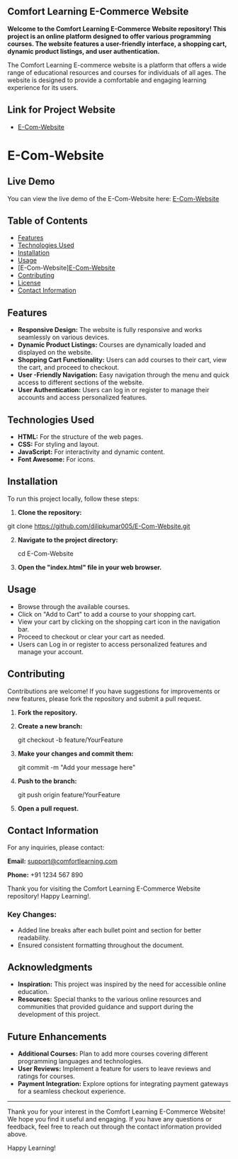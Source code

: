 ## Comfort Learning E-Commerce Website

**Welcome to the Comfort Learning E-Commerce Website repository! This project is an online platform designed to offer various programming courses. The website features a user-friendly interface, a shopping cart, dynamic product listings, and user authentication.**

The Comfort Learning E-commerce website is a platform that offers a wide range of educational resources and courses for individuals of all ages. The website is designed to provide a comfortable and engaging learning experience for its users.

## Link for Project Website

 - [E-Com-Website](https://dilipkumar005.github.io/E-Com-Website/)

# E-Com-Website

## Live Demo
You can view the live demo of the E-Com-Website here: [E-Com-Website](https://dilipkumar005.github.io/E-Com-Website/)

## Table of Contents

- [Features](#features)  
- [Technologies Used](#technologies-used)  
- [Installation](#installation)  
- [Usage](#usage)
- [E-Com-Website][E-Com-Website](https://dilipkumar005.github.io/E-Com-Website/)
- [Contributing](#contributing)  
- [License](#license)  
- [Contact Information](#contact-information)  

## Features

- **Responsive Design:** The website is fully responsive and works seamlessly on various devices.  
- **Dynamic Product Listings:** Courses are dynamically loaded and displayed on the website.  
- **Shopping Cart Functionality:** Users can add courses to their cart, view the cart, and proceed to checkout.  
- **User -Friendly Navigation:** Easy navigation through the menu and quick access to different sections of the website.  
- **User  Authentication:** Users can log in or register to manage their accounts and access personalized features.  

## Technologies Used

- **HTML:** For the structure of the web pages.  
- **CSS:** For styling and layout.  
- **JavaScript:** For interactivity and dynamic content.  
- **Font Awesome:** For icons. 

## Installation

To run this project locally, follow these steps:

1. **Clone the repository:**

git clone https://github.com/dilipkumar005/E-Com-Website.git

2. **Navigate to the project directory:**

    cd E-Com-Website

3. **Open the "index.html" file in your web browser.**

## Usage

- Browse through the available courses.
- Click on "Add to Cart" to add a course to your shopping cart.
- View your cart by clicking on the shopping cart icon in the navigation bar.
- Proceed to checkout or clear your cart as needed.
- Users can Log in or register to access personalized features and manage your account.

## Contributing

Contributions are welcome! If you have suggestions for improvements or new features, please fork the repository and submit a pull request.

1. **Fork the repository.**

2. **Create a new branch:**

    git checkout -b feature/YourFeature

3. **Make your changes and commit them:**

    git commit -m "Add your message here"

4. **Push to the branch:**

    git push origin feature/YourFeature

5. **Open a pull request.**

## Contact Information
For any inquiries, please contact:

**Email:** support@comfortlearning.com

**Phone:** +91 1234 567 890

Thank you for visiting the Comfort Learning E-Commerce Website repository! Happy Learning!.


### Key Changes:
- Added line breaks after each bullet point and section for better readability.
- Ensured consistent formatting throughout the document.


## Acknowledgments

- **Inspiration:** This project was inspired by the need for accessible online education.
- **Resources:** Special thanks to the various online resources and communities that provided guidance and support during the development of this project.

## Future Enhancements

- **Additional Courses:** Plan to add more courses covering different programming languages and technologies.
- **User  Reviews:** Implement a feature for users to leave reviews and ratings for courses.
- **Payment Integration:** Explore options for integrating payment gateways for a seamless checkout experience.

---

Thank you for your interest in the Comfort Learning E-Commerce Website! We hope you find it useful and engaging. If you have any questions or feedback, feel free to reach out through the contact information provided above.

Happy Learning!
